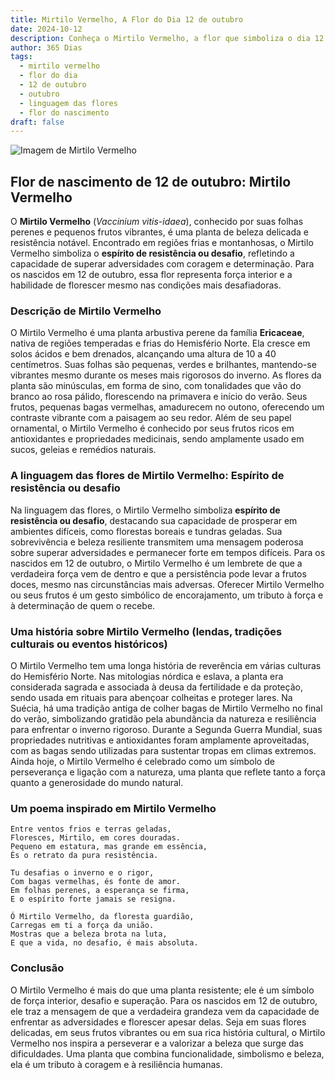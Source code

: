 ```yaml
---
title: Mirtilo Vermelho, A Flor do Dia 12 de outubro
date: 2024-10-12
description: Conheça o Mirtilo Vermelho, a flor que simboliza o dia 12 de outubro e seu significado 'Espírito de resistência ou desafio'. Explore a beleza e o simbolismo desta flor encantadora.
author: 365 Dias
tags:
  - mirtilo vermelho
  - flor do dia
  - 12 de outubro
  - outubro
  - linguagem das flores
  - flor do nascimento
draft: false
---
```


![Imagem de Mirtilo Vermelho](https://cdn.pixabay.com/photo/2018/12/24/21/48/lingonberry-twig-3893546_640.jpg#center)


## Flor de nascimento de 12 de outubro: Mirtilo Vermelho

O **Mirtilo Vermelho** (_Vaccinium vitis-idaea_), conhecido por suas folhas perenes e pequenos frutos vibrantes, é uma planta de beleza delicada e resistência notável. Encontrado em regiões frias e montanhosas, o Mirtilo Vermelho simboliza o **espírito de resistência ou desafio**, refletindo a capacidade de superar adversidades com coragem e determinação. Para os nascidos em 12 de outubro, essa flor representa força interior e a habilidade de florescer mesmo nas condições mais desafiadoras.

### Descrição de Mirtilo Vermelho

O Mirtilo Vermelho é uma planta arbustiva perene da família **Ericaceae**, nativa de regiões temperadas e frias do Hemisfério Norte. Ela cresce em solos ácidos e bem drenados, alcançando uma altura de 10 a 40 centímetros. Suas folhas são pequenas, verdes e brilhantes, mantendo-se vibrantes mesmo durante os meses mais rigorosos do inverno. As flores da planta são minúsculas, em forma de sino, com tonalidades que vão do branco ao rosa pálido, florescendo na primavera e início do verão. Seus frutos, pequenas bagas vermelhas, amadurecem no outono, oferecendo um contraste vibrante com a paisagem ao seu redor. Além de seu papel ornamental, o Mirtilo Vermelho é conhecido por seus frutos ricos em antioxidantes e propriedades medicinais, sendo amplamente usado em sucos, geleias e remédios naturais.

### A linguagem das flores de Mirtilo Vermelho: Espírito de resistência ou desafio

Na linguagem das flores, o Mirtilo Vermelho simboliza **espírito de resistência ou desafio**, destacando sua capacidade de prosperar em ambientes difíceis, como florestas boreais e tundras geladas. Sua sobrevivência e beleza resiliente transmitem uma mensagem poderosa sobre superar adversidades e permanecer forte em tempos difíceis. Para os nascidos em 12 de outubro, o Mirtilo Vermelho é um lembrete de que a verdadeira força vem de dentro e que a persistência pode levar a frutos doces, mesmo nas circunstâncias mais adversas. Oferecer Mirtilo Vermelho ou seus frutos é um gesto simbólico de encorajamento, um tributo à força e à determinação de quem o recebe.

### Uma história sobre Mirtilo Vermelho (lendas, tradições culturais ou eventos históricos)

O Mirtilo Vermelho tem uma longa história de reverência em várias culturas do Hemisfério Norte. Nas mitologias nórdica e eslava, a planta era considerada sagrada e associada à deusa da fertilidade e da proteção, sendo usada em rituais para abençoar colheitas e proteger lares. Na Suécia, há uma tradição antiga de colher bagas de Mirtilo Vermelho no final do verão, simbolizando gratidão pela abundância da natureza e resiliência para enfrentar o inverno rigoroso. Durante a Segunda Guerra Mundial, suas propriedades nutritivas e antioxidantes foram amplamente aproveitadas, com as bagas sendo utilizadas para sustentar tropas em climas extremos. Ainda hoje, o Mirtilo Vermelho é celebrado como um símbolo de perseverança e ligação com a natureza, uma planta que reflete tanto a força quanto a generosidade do mundo natural.

### Um poema inspirado em Mirtilo Vermelho

```
Entre ventos frios e terras geladas,  
Floresces, Mirtilo, em cores douradas.  
Pequeno em estatura, mas grande em essência,  
És o retrato da pura resistência.  

Tu desafias o inverno e o rigor,  
Com bagas vermelhas, és fonte de amor.  
Em folhas perenes, a esperança se firma,  
E o espírito forte jamais se resigna.  

Ó Mirtilo Vermelho, da floresta guardião,  
Carregas em ti a força da união.  
Mostras que a beleza brota na luta,  
E que a vida, no desafio, é mais absoluta.  
```

### Conclusão

O Mirtilo Vermelho é mais do que uma planta resistente; ele é um símbolo de força interior, desafio e superação. Para os nascidos em 12 de outubro, ele traz a mensagem de que a verdadeira grandeza vem da capacidade de enfrentar as adversidades e florescer apesar delas. Seja em suas flores delicadas, em seus frutos vibrantes ou em sua rica história cultural, o Mirtilo Vermelho nos inspira a perseverar e a valorizar a beleza que surge das dificuldades. Uma planta que combina funcionalidade, simbolismo e beleza, ela é um tributo à coragem e à resiliência humanas.